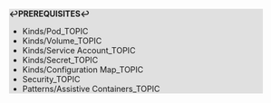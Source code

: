 <div style="margin:2em; background-color: #e0e0e0;">

<strong>↩PREREQUISITES↩</strong>

 * Kinds/Pod_TOPIC
 * Kinds/Volume_TOPIC
 * Kinds/Service Account_TOPIC
 * Kinds/Secret_TOPIC
 * Kinds/Configuration Map_TOPIC
 * Security_TOPIC
 * Patterns/Assistive Containers_TOPIC

</div>

